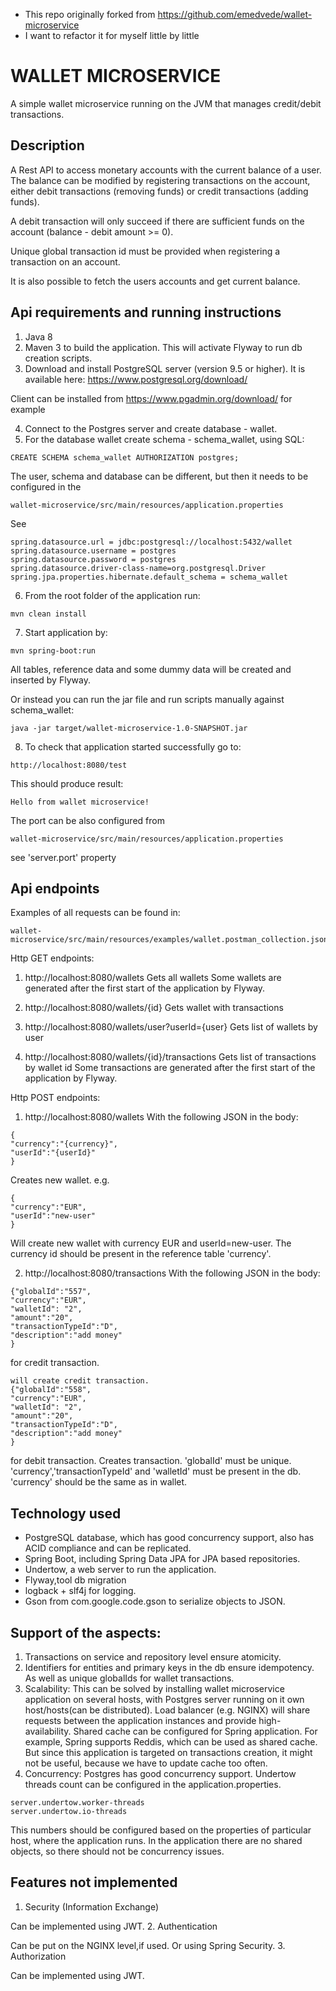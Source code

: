 * This repo originally forked from https://github.com/emedvede/wallet-microservice 
* I want to refactor it for myself little by little

# WALLET MICROSERVICE

A simple wallet microservice running on the JVM that manages credit/debit transactions.


## Description
A Rest API to access monetary accounts with the current balance of a user.
The balance can be modified by registering transactions on the account, either debit transactions (removing funds) 
or credit transactions (adding funds).

A debit transaction will only succeed if there are sufficient funds on the account 
(balance - debit amount >= 0). 

Unique global transaction id must be provided when registering a transaction on an account. 

It is also possible to fetch the users accounts and get current balance.

## Api requirements and running instructions
1. Java 8
2. Maven 3 to build the application.
This will activate Flyway to run db creation scripts. 
3. Download and install PostgreSQL server (version 9.5 or higher).
It is available here:
https://www.postgresql.org/download/

Client can be installed from https://www.pgadmin.org/download/ for example

4. Connect to the Postgres server and create database -  wallet.
5. For the database wallet create schema  - schema_wallet, using SQL:
```
CREATE SCHEMA schema_wallet AUTHORIZATION postgres;
 ```
The user, schema and database can be different, but then it needs to be configured in the
``` 
wallet-microservice/src/main/resources/application.properties
```
See
```
spring.datasource.url = jdbc:postgresql://localhost:5432/wallet
spring.datasource.username = postgres
spring.datasource.password = postgres
spring.datasource.driver-class-name=org.postgresql.Driver
spring.jpa.properties.hibernate.default_schema = schema_wallet
```
6. From the root folder of the application run:
``` 
mvn clean install
``` 
7. Start application by:
``` 
mvn spring-boot:run
``` 
All tables, reference data and some dummy data will be created and inserted by Flyway.

Or instead you can run the jar file and run scripts manually against schema_wallet:
``` 
java -jar target/wallet-microservice-1.0-SNAPSHOT.jar
``` 
8. To check that application started successfully go to:
``` 
http://localhost:8080/test
``` 
This should produce result:
``` 
Hello from wallet microservice!
``` 
The port can be also configured from 
``` 
wallet-microservice/src/main/resources/application.properties
```
see 'server.port' property

## Api endpoints
Examples of all requests can be found in:
``` 
wallet-microservice/src/main/resources/examples/wallet.postman_collection.json
``` 

Http GET endpoints:
1. http://localhost:8080/wallets
Gets all wallets
Some wallets are generated after the first start of the application by Flyway.

2. http://localhost:8080/wallets/{id}
Gets wallet with transactions

3. http://localhost:8080/wallets/user?userId={user}
Gets list of wallets by user

4. http://localhost:8080/wallets/{id}/transactions
Gets list of transactions by wallet id
Some transactions are generated after the first start of the application by Flyway.

Http POST endpoints:
1. http://localhost:8080/wallets
With the following JSON in the body:
``` 
{
"currency":"{currency}",
"userId":"{userId}"
}
``` 
Creates new wallet.
e.g.
``` 
{
"currency":"EUR",
"userId":"new-user"
}
``` 
Will create new wallet with currency EUR and userId=new-user.
The currency id should be present in the reference table 'currency'.

2. http://localhost:8080/transactions
With the following JSON in the body:
``` 
{"globalId":"557",
"currency":"EUR",
"walletId": "2",
"amount":"20",
"transactionTypeId":"D",
"description":"add money"
}
``` 
for credit transaction.
``` 
will create credit transaction.
{"globalId":"558",
"currency":"EUR",
"walletId": "2",
"amount":"20",
"transactionTypeId":"D",
"description":"add money"
}
``` 
for debit transaction.
Creates transaction.
'globalId' must be unique.
'currency','transactionTypeId' and 'walletId' must be present in the db.
'currency' should be the same as in wallet.

## Technology used

- PostgreSQL database, which has good concurrency support, also has ACID compliance and can be replicated.
- Spring Boot, including Spring Data JPA for JPA based repositories.
- Undertow, a web server to run the application.
- Flyway,tool db migration
- logback + slf4j for logging.
- Gson from com.google.code.gson to serialize objects to JSON.

## Support of the aspects:

1. Transactions on service and repository level ensure atomicity.
2. Identifiers for entities and primary keys in the db ensure idempotency. 
As well as unique globalIds for wallet transactions.
3. Scalability: This can be solved by installing wallet microservice application on several hosts, 
with Postgres server running on it own host/hosts(can be distributed).
Load balancer (e.g. NGINX) will share requests between the application instances and provide high-availability.
Shared cache can be configured for Spring application. For example,
Spring supports Reddis, which can be used as shared cache. 
But since this application is targeted on transactions creation, it might not be useful,
because we have to update cache too often.
4. Concurrency:
Postgres has good concurrency support.
Undertow threads count can be configured in the application.properties.
``` 
server.undertow.worker-threads
server.undertow.io-threads
``` 
This numbers should be configured based on the properties of particular host, where the application runs.
In the application there are no shared objects, so there should not be concurrency issues.

## Features not implemented
1. Security (Information Exchange)

Can be implemented using JWT.
2. Authentication
 
Can be put on the NGINX level,if used.
Or using Spring Security.
3. Authorization

Can be implemented using JWT.




 








